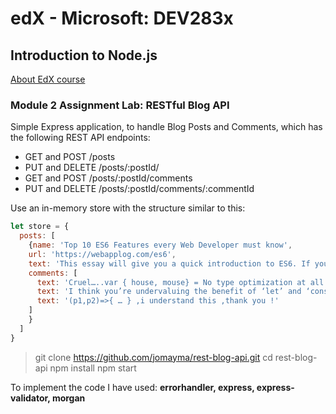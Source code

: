 # edX - Microsoft: DEV283x
## Introduction to Node.js
[About EdX course](https://courses.edx.org/courses/course-v1:Microsoft+DEV283x+2T2017/course/)

### Module 2 Assignment Lab: RESTful Blog API

Simple Express application, to handle Blog Posts and Comments, which has the following REST API endpoints:
*  GET and POST /posts
*  PUT and DELETE /posts/:postId/
*  GET and POST /posts/:postId/comments
*  PUT and DELETE /posts/:postId/comments/:commentId

Use an in-memory store with the structure similar to this:
```javascript
let store = {
  posts: [
    {name: 'Top 10 ES6 Features every Web Developer must know',
    url: 'https://webapplog.com/es6',
    text: 'This essay will give you a quick introduction to ES6. If you don’t know what is ES6, it’s a new JavaScript implementation.',
    comments: [
      text: 'Cruel…..var { house, mouse} = No type optimization at all',
      text: 'I think you’re undervaluing the benefit of ‘let’ and ‘const’.',
      text: '(p1,p2)=>{ … } ,i understand this ,thank you !'      
    ]
    }
  ]
}
```

> git clone https://github.com/jomayma/rest-blog-api.git
> cd rest-blog-api
> npm install
> npm start

To implement the code I have used: **errorhandler, express, express-validator, morgan**

